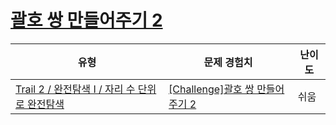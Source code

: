 # [괄호 쌍 만들어주기 2](https://www.codetree.ai/trails/complete/curated-cards/challenge-pair-parentheses-2)

|유형|문제 경험치|난이도|
|---|---|---|
|[Trail 2 / 완전탐색 I / 자리 수 단위로 완전탐색](https://www.codetree.ai/trail-info/novice-mid/)|[[Challenge]괄호 쌍 만들어주기 2](https://www.codetree.ai/trails/complete/curated-cards/challenge-pair-parentheses-2/)|쉬움|

